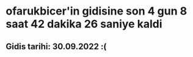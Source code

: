 # ofarukbicer'in gidisine son 4 gun 8 saat 42 dakika 26 saniye kaldi

## Gidis tarihi: 30.09.2022 :(